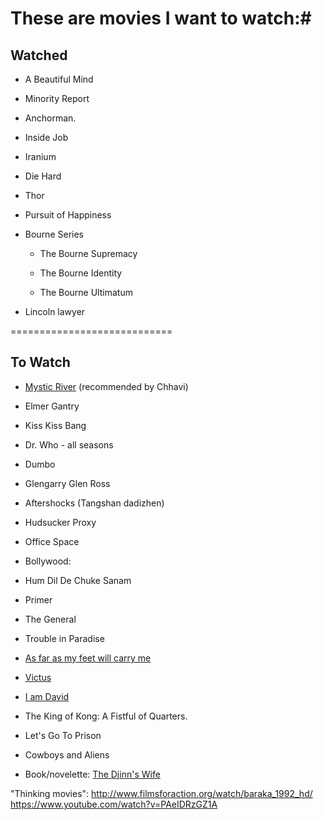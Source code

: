 # These are movies I want to watch:#

## Watched ##

- A Beautiful Mind

- Minority Report

- Anchorman.

- Inside Job

- Iranium

- Die Hard

- Thor

- Pursuit of Happiness

- Bourne Series

    - The Bourne Supremacy

    - The Bourne Identity

    - The Bourne Ultimatum

- Lincoln lawyer

============================

## To Watch ##

- [Mystic River](http://www.imdb.com/title/tt0327056/?ref_=fn_al_tt_1) (recommended by Chhavi)

- Elmer Gantry

- Kiss Kiss Bang

- Dr. Who - all seasons

- Dumbo

- Glengarry Glen Ross

- Aftershocks (Tangshan dadizhen)

- Hudsucker Proxy

- Office Space

- Bollywood:

- Hum Dil De Chuke Sanam

- Primer

- The General

- Trouble in Paradise

- [As far as my feet will carry me](http://movies.netflix.com/Movie/As-Far-as-My-Feet-Will-Carry...)

- [Victus](http://movies.netflix.com/Movie/Vitus/70068654?trkid=496751#...)

- [I am David](http://movies.netflix.com/Movie/I-Am-David/60034547?trkid=49...)

- The King of Kong: A Fistful of Quarters.

- Let's Go To Prison

- Cowboys and Aliens

- Book/novelette: [The Djinn's Wife](http://www.asimovs.com/_issue_0607/Djinn.shtml)


"Thinking movies":
http://www.filmsforaction.org/watch/baraka_1992_hd/
https://www.youtube.com/watch?v=PAeIDRzGZ1A

